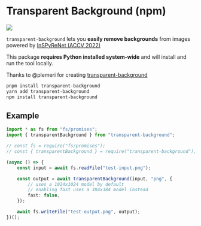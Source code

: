 # Transparent Background (npm)

[![](https://img.shields.io/npm/v/transparent-background)](https://www.npmjs.com/package/transparent-background)

`transparent-background` lets you **easily remove backgrounds** from images powered by [InSPyReNet (ACCV 2022)](https://github.com/plemeri/InSPyReNet)

This package **requires Python installed system-wide** and will install and run the tool locally.

Thanks to @plemeri for creating [transparent-background](https://github.com/plemeri/transparent-background)

```bash
pnpm install transparent-background
yarn add transparent-background
npm install transparent-background
```

## Example

```ts
import * as fs from "fs/promises";
import { transparentBackground } from "transparent-background";

// const fs = require("fs/promises");
// const { transparentBackground } = require("transparent-background");

(async () => {
	const input = await fs.readFile("test-input.png");

	const output = await transparentBackground(input, "png", {
		// uses a 1024x1024 model by default
		// enabling fast uses a 384x384 model instead
		fast: false,
	});

	await fs.writeFile("test-output.png", output);
})();
```
